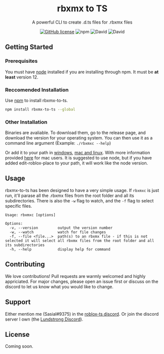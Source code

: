 <div align="center">

# rbxmx to TS
A powerful CLI to create .d.ts files for .rbxmx files

<a href="https://github.com/sasial-dev/rbxmx-to-ts/blob/master/LICENSE"><img alt="GitHub license" src="https://img.shields.io/github/license/sasial-dev/rbxmx-to-ts"></a>
<img alt="npm" src="https://img.shields.io/npm/v/rbxmx-to-ts">
<img alt="David" src="https://img.shields.io/david/sasial-dev/rbxmx-to-ts">
<img alt="David" src="https://img.shields.io/david/dev/sasial-dev/rbxmx-to-ts">
</div>

## Getting Started

### Prerequisites

You must have [node](https://nodejs.org/) installed if you are installing through npm. It must be **at least** version 12.

### Reccomended Installation

Use [npm](https://npmjs.com/) to install rbxmx-to-ts.

```bash
npm install rbxmx-to-ts --global
```

### Other Installation
Binaries are avaliable. To download them, go to the release page, and download the version for your operating system. You can then use it as a command line argument (Example: `./rbxmxc --help`)

Or add it to your path in [windows](https://www.howtogeek.com/118594/how-to-edit-your-system-path-for-easy-command-line-access/), [mac and linux](https://opensource.com/article/17/6/set-path-linux). With more information provided [here](https://wpbeaches.com/how-to-add-to-the-shell-path-in-macos-using-terminal/) for mac users.
It is suggested to use node, but if you have added edit-roblox-place to your path, it will work like the node version.

## Usage

rbxmx-to-ts has been designed to have a very simple usage. If `rbxmxc` is just run, it'll parase all the .rbxmx files from the root folder and all its subdirectories. There is also the `-w` flag to watch, and the `-f` flag to select specific files. 

```
Usage: rbxmxc [options]

Options:
  -v, --version         output the version number
  -w, --watch           watch for file changes
  -f, --file <file...>  path(s) to an rbxmx file - if this is not selected it will select all rbxmx files from the root folder and all its subdirectories
  -h, --help            display help for command
```

## Contributing
We love contributions! Pull requests are warmly welcomed and highly appriciated. For major changes, please open an issue first or discuss on the discord to let us know what you would like to change.

## Support
Either mention me (Sasial#9375) in the [roblox-ts discord](https://discord.gg/G7sq9rQamM). Or join the discord server I own (the [Lundstrong Discord](https://discord.gg/2w9PmHZPwX)).

## License
Coming soon.
